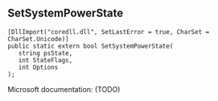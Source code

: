 ## SetSystemPowerState

```
[DllImport("coredll.dll", SetLastError = true, CharSet = CharSet.Unicode)]
public static extern bool SetSystemPowerState(
   string psState,
   int StateFlags,
   int Options
);
```

Microsoft documentation: (TODO)

